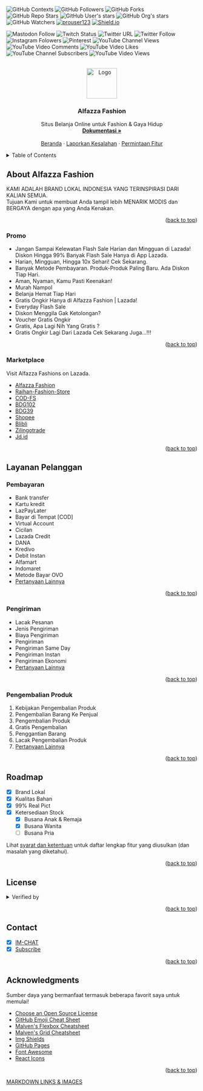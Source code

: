 <div id="top"></div>
<!--
*** Thanks for checking out the Best-README-Template. If you have a suggestion
*** that would make this better, please fork the repo and create a pull request
*** or simply open an issue with the tag "enhancement".
*** Don't forget to give the project a star!
*** Thanks again! Now go create something AMAZING! :D
-->

![GitHub Contexts](https://img.shields.io/github/status/contexts/pulls/readloud/readloud.github.io/1?style=social)
![GitHub Followers](https://img.shields.io/github/followers/readloud?label=Follow)
![GitHub Forks](https://img.shields.io/github/forks/readloud/readloud?label=Fork)
![GitHub Repo Stars](https://img.shields.io/github/stars/readloud/readloud?style=social)
![GitHub User's stars](https://img.shields.io/github/stars/readloud?affiliations=OWNER%2CCOLLABORATOR)
![GitHub Org's stars](https://img.shields.io/github/stars/readloud?style=social)
![GitHub Watchers](https://img.shields.io/github/watchers/oneplus-x/phpsploit?label=Watch)
[![prouser123](https://img.shields.io/badge/prouser123.me-misc-green)](https://prouser123.me/misc/mastodon-userid-lookup.html)
[![Shield.io](https://img.shields.io/badge/shield.io-build-orang.svg?style=sociale)](https://shields.io/category/build)

<!-- PROJECT SHIELDS -->
<!--
*** I'm using markdown "reference style" links for readability.
*** Reference links are enclosed in brackets [ ] instead of parentheses ( ).
*** See the bottom of this document for the declaration of the reference variables
*** for contributors-url, forks-url, etc. This is an optional, concise syntax you may use.
*** https://www.markdownguide.org/basic-syntax/#reference-style-links
-->
![Mastodon Follow](https://img.shields.io/mastodon/follow/000013179?domain=https%3A%2F%2Fmastodon.social&style=social)
![Twitch Status](https://img.shields.io/twitch/status/alfazzafashion?style=social)
![Twitter URL](https://img.shields.io/twitter/url?url=https://twitter.com/alfazzafashion?style=social)
![Twitter Follow](https://img.shields.io/twitter/follow/alfazzafashion?label=Follow)
![Instagram Folowers](https://img.shields.io/badge/instagram-folowers-orange.svg?url=https://instagram.com/alfazza967?style=social)
![Pinterest](https://img.shields.io/badge/pinterest-pin-red.svg?url=https://pinterest.com/alfazza967?style=social)
![YouTube Channel Views](https://img.shields.io/youtube/channel/views/UCTFyZAXdImfeTiXcruYgaSQ)
![YouTube Video Comments](https://img.shields.io/youtube/comments/2Ije_681Wok)
![YouTube Video Likes](https://img.shields.io/youtube/likes/2Ije_681Wok)
![YouTube Channel Subscribers](https://img.shields.io/youtube/channel/subscribers/UCTFyZAXdImfeTiXcruYgaSQ)
![YouTube Video Views](https://img.shields.io/youtube/views/2Ije_681Wok)

<!-- PROJECT LOGO -->
<br />
<div align="center">
  <a href="https://www.lazada.co.id/alfazza-fashions">
    <img src="https://github.com/alfazzafashion/alfazzafashion/blob/main/android-chrome-512x512.png" alt="Logo" width="80" height="80">
  </a>
  <h3 align="center">Alfazza Fashion</h3>
  <p align="center">
 Situs Belanja Online untuk Fashion & Gaya Hidup
    <br />
    <a href="https://github.com/othneildrew/Best-README-Template"><strong>Dokumentasi »</strong></a>
    <br />
    <br />
    <a href="https://alfazzafashion.github.io">Beranda</a>
    ·
    <a href="https://github.com/othneildrew/Best-README-Template/issues">Laporkan Kesalahan</a>
    ·
    <a href="https://github.com/othneildrew/Best-README-Template/pulls">Permintaan Fitur</a>
  </p>
</div>

<!-- TABLE OF CONTENTS -->
<details>
  <summary>Table of Contents</summary>
  <ol>
    <li><a href="#about-alfazza-fashion">About Alfazza Fashion</a></li>
    <li><a href="#Promo">Promo</a></li>
    <li><a href="#marketplace">Marketplace</a></li>
    <li><a href="#layanan-pelanggan">Layanan Pelanggan</a></li>
    <ul>
        <li><a href="#pembayaran">Pembayaran</a></li>
        <li><a href="#pengiriman">Pengiriman</a></li>
        <li><a href="#pengembalian-produk">Pengembalian Produk</a></li>
   </ul>
    <li><a href="#roadmap">Roadmap</a></li>
    <li><a href="#license">License</a></li>
    <li><a href="#contact">Contact</a></li>
    <li><a href="#acknowledgments">Acknowledgments</a></li>
  </ol>
</details>

<!-- ABOUT THE PROJECT -->
## About Alfazza Fashion
KAMI ADALAH BRAND LOKAL INDONESIA YANG TERINSPIRASI DARI KALIAN SEMUA.
<br />
Tujuan Kami untuk membuat Anda tampil lebih MENARIK MODIS dan BERGAYA dengan apa yang Anda Kenakan.
 
<p align="right">(<a href="#top">back to top</a>)</p>

### Promo

* Jangan Sampai Kelewatan Flash Sale Harian dan Mingguan di Lazada! Diskon Hingga 99% Banyak Flash Sale Hanya di App Lazada. 
* Harian, Mingguan, Hingga 10x Sehari! Cek Sekarang.
* Banyak Metode Pembayaran. Produk-Produk Paling Baru. Ada Diskon Tiap Hari.
* Aman, Nyaman, Kamu Pasti Keenakan!
* Murah Nampol
* Belanja Hemat Tiap Hari
* Gratis Ongkir Hanya di Alfazza Fashion | Lazada!
* Everyday Flash Sale
* Diskon Menggila Gak Ketolongan?
* Voucher Gratis Ongkir
* Gratis, Apa Lagi Nih Yang Gratis ?
* Gratis Ongkir Lagi Dari Lazada Cek Sekarang Juga...!!!
<p align="right">(<a href="#top">back to top</a>)</p>

### Marketplace
Visit Alfazza Fashions on Lazada.
* [Alfazza Fashion](https://www.lazada.co.id/alfazza-fashions)
* [Raihan-Fashion-Store](https://www.lazada.co.id/raihan-fashion-store)
* [COD-FS](https://www.lazada.co.id/cod-fashion-store)
* [BDG102](https://www.lazada.co.id/bdg102)
* [BDG39](https://www.lazada.co.id/bdg39)
* [Shopee](https://shopee.co.id/alfazza967)
* [Blibli](https://blibli.app.link/dWoHugic3mb)
* [Zilingotrade](https://zilingotrade.id/id/storefront/SEL8151419184)
* [Jd.id](https://www.jd.id/shop/Alfazza-Fashion_10097428.html)

<p align="right">(<a href="#top">back to top</a>)</p>

<!-- GETTING STARTED -->
## Layanan Pelanggan

### Pembayaran

* Bank transfer
* Kartu kredit
* LazPayLater
* Bayar di Tempat [COD]
* Virtual Account
* Cicilan
* Lazada Credit
* DANA
* Kredivo
* Debit Instan
* Alfamart
* Indomaret
* Metode Bayar OVO
* [Pertanyaan Lainnya](https://www.lazada.co.id/helpcenter/payments/?spm=a2o4j.pdp_revamp.footer_top.2.6d741a900tEKpL)

<p align="right">(<a href="#top">back to top</a>)</p>

<!-- USAGE EXAMPLES -->
### Pengiriman

* Lacak Pesanan
* Jenis Pengiriman
* Biaya Pengiriman
* Pengiriman
* Pengiriman Same Day
* Pengiriman Instan
* Pengiriman Ekonomi
* [Pertanyaan Lainnya](https://www.lazada.co.id/helpcenter/shipping-and-delivery/?spm=a2o4j.helpcenter-topic.footer_top.3.305dddee5k2Nc8)

<p align="right">(<a href="#top">back to top</a>)</p>

<!-- CONTRIBUTING -->
### Pengembalian Produk

1. Kebijakan Pengembalian Produk
2. Pengembalian Barang Ke Penjual
3. Pengembalian Produk
4. Gratis Pengembalian
5. Penggantian Barang
6. Lacak Pengembalian Produk
7. [Pertanyaan Lainnya](https://www.lazada.co.id/helpcenter/returns/?spm=a2o4j.helpcenter-topic.footer_top.5.7c3f40a7dp7XbY#answer-faq-return-ans)

<p align="right">(<a href="#top">back to top</a>)</p>

<!-- ROADMAP -->
## Roadmap

- [x] Brand Lokal
- [x] Kualitas Bahan
- [x] 99% Real Pict
- [x] Ketersediaan Stock
    - [x] Busana Anak & Remaja
    - [x] Busana Wanita
    - [ ] Busana Pria

Lihat [syarat dan ketentuan](https://pages.lazada.co.id/wow/gcp/route/lazada/id/upr_1000345_lazada/channel/id/upr-router/id_upr?spm=a2o4j.pdp_revamp.footer_top.9.b8281a90TRTpnh&hybrid=1&data_prefetch=true&prefetch_replace=1&at_iframe=1&wh_pid=/lazada/channel/id/legal/terms-of-use) untuk daftar lengkap fitur yang diusulkan (dan masalah yang diketahui).

<p align="right">(<a href="#top">back to top</a>)</p>

<!-- LICENSE -->
## License
<details>
<summary>Verified by</summary>
<li>
<ul>  
<li><img src="https://laz-img-cdn.alicdn.com/tfs/TB1lbmoqYr1gK0jSZR0XXbP8XXa-340-200.png" alt="Logo" width="150" height="80"></li>
<li><img src="https://laz-img-cdn.alicdn.com/tfs/TB1jyJMv.H1gK0jSZSyXXXtlpXa-184-120.png" alt="Logo" width="100" height="80"></li>
<li><a href="https://pages.lazada.co.id/wow/i/id/LandingPage/IPR?spm=a2o4j.helpcenter-topic.footer_top.14.4c6d4f41GjV71T">for more information.</a></li>
</ul>
</details>

<p align="right">(<a href="#top">back to top</a>)</p>

<!-- CONTACT -->
## Contact

- [x] [IM-CHAT](https://member.lazada.co.id/user/register?redirect=https%3A%2F%2Fwww.lazada.co.id%2Falfazza-fashions%2F%3Fq%3DAll-Products%26langFlag%3Did%26from%3Dwangpu%26lang%3Did%26pageTypeId%3D2)
- [x] [Subscribe](https://member.lazada.co.id/user/login?redirect=https%3A%2F%2Fwww.lazada.co.id%2Fshop%2Falfazza-fashions)

<p align="right">(<a href="#top">back to top</a>)</p>

<!-- ACKNOWLEDGMENTS -->
## Acknowledgments

Sumber daya yang bermanfaat termasuk beberapa favorit saya untuk memulai!

* [Choose an Open Source License](https://choosealicense.com)
* [GitHub Emoji Cheat Sheet](https://www.webpagefx.com/tools/emoji-cheat-sheet)
* [Malven's Flexbox Cheatsheet](https://flexbox.malven.co/)
* [Malven's Grid Cheatsheet](https://grid.malven.co/)
* [Img Shields](https://shields.io)
* [GitHub Pages](https://pages.github.com)
* [Font Awesome](https://fontawesome.com)
* [React Icons](https://react-icons.github.io/react-icons/search)

<p align="right">(<a href="#top">back to top</a>)</p>

[MARKDOWN LINKS & IMAGES](https://www.markdownguide.org/basic-syntax/#reference-style-links)
